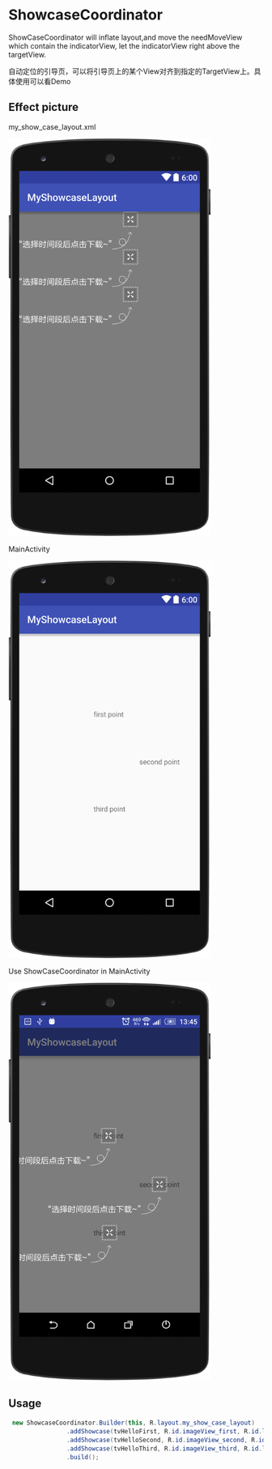 # ShowcaseCoordinator

ShowCaseCoordinator will inflate layout,and move the needMoveView which contain the indicatorView,
let the indicatorView right above the targetView.

自动定位的引导页，可以将引导页上的某个View对齐到指定的TargetView上。具体使用可以看Demo


## Effect picture

my_show_case_layout.xml

<img src="https://github.com/lylwo317/MyShowcaseLayout/blob/master/screenshot/layout-2016-08-17-132455.png" width="400">

MainActivity

<img src="https://github.com/lylwo317/MyShowcaseLayout/blob/master/screenshot/layout-2016-08-17-132712.png" width="400">

Use ShowCaseCoordinator in MainActivity

<img src="https://github.com/lylwo317/MyShowcaseLayout/blob/master/screenshot/device-2016-08-17-134533.png" width="400">




## Usage


``` java
 new ShowcaseCoordinator.Builder(this, R.layout.my_show_case_layout)
                .addShowcase(tvHelloFirst, R.id.imageView_first, R.id.llyt_move_first)
                .addShowcase(tvHelloSecond, R.id.imageView_second, R.id.llyt_move_second)
                .addShowcase(tvHelloThird, R.id.imageView_third, R.id.llyt_move_third)
                .build();
```

